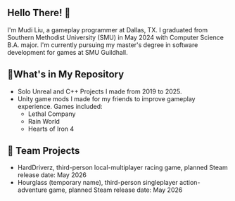 ## Hello There! 👋
<!--
- 🔭 I’m currently working on ...
- 🌱 I’m currently learning ...
- 👯 I’m looking to collaborate on ...
- 🤔 I’m looking for help with ...
- 💬 Ask me about ...
- 📫 How to reach me: ...
- 😄 Pronouns: ...
- ⚡ Fun fact: ...
-->

I'm Mudi Liu, a gameplay programmer at Dallas, TX.
I graduated from Southern Methodist University (SMU) in May 2024 with Computer Science B.A. major.
I'm currently pursuing my master's degree in software development for games at SMU Guildhall.


## 🌱What's in My Repository
- Solo Unreal and C++ Projects I made from 2019 to 2025.
- Unity game mods I made for my friends to improve gameplay experience. Games included:
  - Lethal Company
  - Rain World
  - Hearts of Iron 4


## 👯 Team Projects
- HardDriverz, third-person local-multiplayer racing game, planned Steam release date: May 2026
- Hourglass (temporary name), third-person singleplayer action-adventure game, planned Steam release date: May 2026


